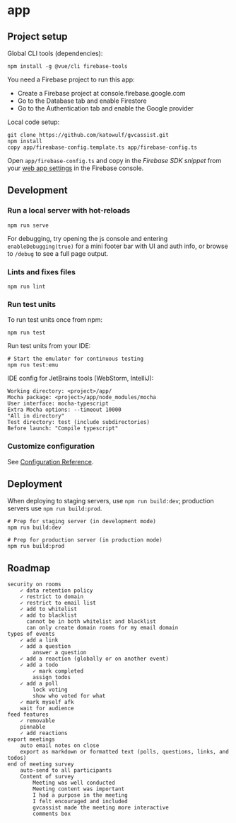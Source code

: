 # app

## Project setup

Global CLI tools (dependencies):
```
npm install -g @vue/cli firebase-tools
```

You need a Firebase project to run this app:
   * Create a Firebase project at console.firebase.google.com
   * Go to the Database tab and enable Firestore
   * Go to the Authentication tab and enable the Google provider

Local code setup:
```
git clone https://github.com/katowulf/gvcassist.git
npm install
copy app/fireabase-config.template.ts app/firebase-config.ts
```

Open `app/firebase-config.ts` and copy in the *Firebase SDK snippet* from your 
[web app settings](https://console.firebase.google.com/project/_/settings/general)
in the Firebase console.

## Development

### Run a local server with hot-reloads
```
npm run serve
```

For debugging, try opening the js console and entering `enableDebugging(true)` for a mini footer bar with UI and auth info, or browse to `/debug` to see a full page output.

### Lints and fixes files
```
npm run lint
```

### Run test units
To run test units once from npm:
```
npm run test
```

Run test units from your IDE:
```
# Start the emulator for continuous testing
npm run test:emu
```

IDE config for JetBrains tools (WebStorm, IntelliJ):
```
Working directory: <project>/app/
Mocha package: <project>/app/node_modules/mocha
User interface: mocha-typescript
Extra Mocha options: --timeout 10000
"All in directory"
Test directory: test (include subdirectories)
Before launch: "Compile typescript"
```

### Customize configuration
See [Configuration Reference](https://cli.vuejs.org/config/).

## Deployment

When deploying to staging servers, use `npm run build:dev`; production servers use `npm run build:prod`.

```
# Prep for staging server (in development mode)
npm run build:dev

# Prep for production server (in production mode)
npm run build:prod
```

## Roadmap

```
security on rooms
    ✓ data retention policy
    ✓ restrict to domain
    ✓ restrict to email list
    ✓ add to whitelist
    ✓ add to blacklist
      cannot be in both whitelist and blacklist
      can only create domain rooms for my email domain
types of events
    ✓ add a link
    ✓ add a question
        answer a question
    ✓ add a reaction (globally or on another event)
    ✓ add a todo
        ✓ mark completed
        assign todos
    ✓ add a poll
        lock voting
        show who voted for what
    ✓ mark myself afk
    wait for audience
feed features
    ✓ removable
    pinnable
    ✓ add reactions
export meetings
    auto email notes on close
    export as markdown or formatted text (polls, questions, links, and todos)
end of meeting survey
    auto-send to all participants
    Content of survey
        Meeting was well conducted
        Meeting content was important
        I had a purpose in the meeting
        I felt encouraged and included
        gvcassist made the meeting more interactive
        comments box

```